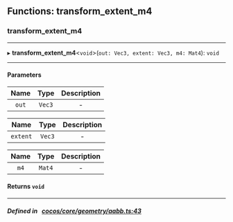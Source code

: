 ## Functions: transform_extent_m4

### transform_extent_m4


___
▸ **transform_extent_m4**<`void`\>(`out: Vec3, extent: Vec3, m4: Mat4`): `void`
___


#### Parameters

| Name | Type | Description |
| :------: | :------: | :------: |
| `out` | `Vec3` | - |

| Name | Type | Description |
| :------: | :------: | :------: |
| `extent` | `Vec3` | - |

| Name | Type | Description |
| :------: | :------: | :------: |
| `m4` | `Mat4` | - |


#### Returns `void` 
___


##### Defined in &nbsp;   [cocos/core/geometry/aabb.ts:43](https://github.com/cocos-creator/engine/blob/c7bf6b8a9/cocos/core/geometry/aabb.ts#L43)&nbsp;
